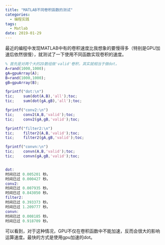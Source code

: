```yaml
---
title: "MATLAB不同卷积函数的测试"
categories:
  - 编程实践
tags:
  - Matlab
date: 2019-01-29
---
```


最近的编程中发现MATLAB中有的卷积速度比我想象的要慢得多（特别是GPU加速后依然很慢），就测试了一下使用不同函数实现卷积的速度。

<!-- more -->

```matlab
% 首先是对两个大的2D数组做'valid'卷积，其实就相当于做dot。
A=rand(1000,1000);
gA=gpuArray(A);
B=rand(1000,1000);
gB=gpuArray(B);

fprintf("dot:\n")
tic;    sum(dot(A,B),'all');toc;
tic;    sum(dot(gA,gB),'all');toc;

fprintf("conv2:\n")
tic;    conv2(A,B,'valid');toc;
tic;    conv2(gA,gB,'valid');toc;

fprintf("filter2:\n")
tic;    filter2(A,B,'valid');toc;
tic;    filter2(gA,gB,'valid');toc;

fprintf("convn:\n")
tic;    convn(A,B,'valid');toc;
tic;    convn(gA,gB,'valid');toc;


dot:
时间已过 0.005201 秒。
时间已过 0.000427 秒。
conv2:
时间已过 0.007935 秒。
时间已过 0.843050 秒。
filter2:
时间已过 0.393373 秒。
时间已过 1.209777 秒。
convn:
时间已过 0.008185 秒。
时间已过 0.918709 秒。
```

可以看到，对于这种情况，GPU不仅在卷积函数中不能加速，反而会很大的影响运算速度。最快的方式是使用gpu加速的dot。
